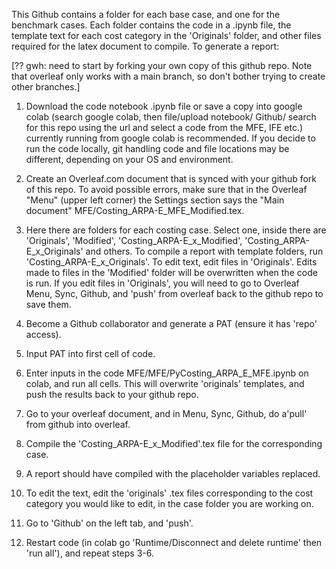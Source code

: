 This Github contains a folder for each base case, and one for the benchmark cases. Each folder contains the code in a .ipynb file, the template text for each cost category in the 'Originals' folder, and other files required for the latex document to compile. To generate a report:

[?? gwh: need to start by forking your own copy of this github repo.  Note that overleaf only works with a main branch, so don't bother trying to create other branches.]
1. Download the code notebook .ipynb file or save a copy into google colab (search google colab, then file/upload notebook/ Github/ search for this repo using the url and select a code from the MFE, IFE etc.) currently running from google colab is recommended. If you decide to run the code locally, git handling code and file locations may be different, depending on your OS and environment.
2. Create an Overleaf.com document that is synced with your github fork of this repo.  To avoid possible errors, make sure that in the Overleaf "Menu" (upper left corner) the Settings section says the "Main document" MFE/Costing_ARPA-E_MFE_Modified.tex.
3. Here there are folders for each costing case. Select one, inside there are 'Originals', 'Modified', 'Costing_ARPA-E_x_Modified', 'Costing_ARPA-E_x_Originals' and others. To compile a report with template folders, run 'Costing_ARPA-E_x_Originals'. To edit text, edit files in 'Originals'. Edits made to files in the 'Modified' folder will be overwritten when the code is run.  If you edit files in 'Originals', you will need to go to Overleaf Menu, Sync, Github, and 'push' from overleaf back to the github repo to save them.
4. Become a Github collaborator and generate a PAT (ensure it has 'repo' access).
5. Input PAT into first cell of code.
6. Enter inputs in the code MFE/MFE/PyCosting_ARPA_E_MFE.ipynb on colab, and run all cells. This will overwrite 'originals' templates, and push the results back to your github repo.
7. Go to your overleaf document, and in  Menu, Sync, Github, do a'pull' from github into overleaf.  
8. Compile the 'Costing_ARPA-E_x_Modified'.tex file for the corresponding case.
9. A report should have compiled with the placeholder variables replaced.

10. To edit the text, edit the 'originals' .tex files corresponding to the cost category you would like to edit, in the case folder you are working on.
11. Go to 'Github' on the left tab, and 'push'.
12. Restart code (in colab go 'Runtime/Disconnect and delete runtime' then 'run all'), and repeat steps 3-6.
